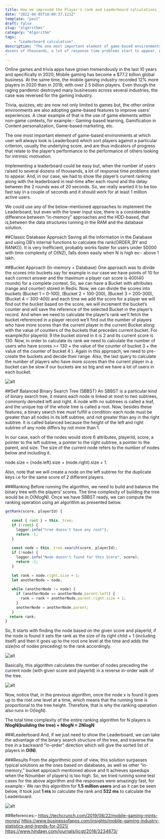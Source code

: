 ```yaml
---
title: How we improved the Player's rank and Leaderboard calculations in one of our trivia apps
date: "2022-04-05T18:00:37.121Z"
template: "post"
draft: false
slug: "algorithms"
category: "Algorithm"
tags:
	- "Leaderboard calculation"
description: "The one most important element of game-based environments at which user will always look is Leaderboard. Implementing a leaderboard could be easy but, when the number of users raised to several
dozens of thousands, a lot of response time problems start to appear. And, in our case, we had to show the player’s current ranking along with the leaderboard in real-time after each round and the delay between the 2 rounds was of 20 seconds. So, we really wanted it to be too fast say in a couple of seconds and it should work for at least 1 million active users.
"
---
```


Online games and trivia apps have grown tremendously in the last 10 years and specifically in 2020, Mobile gaming has become a $77.2 billion global business. At the same time, the mobile gaming industry recorded 12% more players in 2020 than in 2019, with over 2.5 billion players. Even though the raging pandemic destroyed many businesses across several industries, the case was reversed for the gaming industry.

Trivia, quizzes, etc are now not only limited to games but, the other online environments are also adopting game-based features to improve users’ experiences. A clear example of that
is the use of game elements within non-game contexts, for example:- Gaming-based learning, Gamification in Content personalization, Game-based marketing, etc.

The one most important element of game-based environments at which user will always look is Leaderboard which sort players against a particular criterion, usually the underlying score, and are thus indicators of progress that relate to the player’s performance to the performance of others looking for intrinsic motivation.

Implementing a leaderboard could be easy but, when the number of users raised to several
dozens of thousands, a lot of response time problems start to appear. And, in our case, we had to show the player’s current ranking along with the leaderboard in real-time after each round and the delay between the 2 rounds was of 20 seconds. So, we really wanted it to be too fast say in a couple of seconds and it should work for at least 1 million active users.

We could use any of the below-mentioned approaches to implement the Leaderboard, but even with the lower input size, there is a considerable difference between “in-memory” approaches and the HDD-based, that is,between the data structures running in the RAM and the database solution.

##Classic Database Approach
Saving all the information in the Database and using DB’s internal functions to calculate the rank(ORDER_BY and RANK()). It is very Inefficient, probably works faster for users under 50000 with time complexity of O(N2), falls down easily when N is high ex:- above 1 lakh.

##Bucket Approach (In-memory + Database)
One approach was to divide the scores into buckets say for example in our case we have points of 10 for each correct answer and the maximum a player can score is 400(40 rounds) for a complete contest. So, we can have a Bucket with attributes (range and counter) stored in Redis. Now, we can divide the scores into buckets (Bucket 1 = 0-100), (Bucket 2 = 100-200), (Bucket 3 = 200-300), (Bucket 4 = 300-400) and each time we add the score for a player we will find out the bucket based on the score, we will increment the bucket’s counter and will save the reference of the selected Bucket in the player’s record. And when we need to calculate the player’s rank we’ll fetch the bucket referenced in a player record we’ll find out the number of players who have more scores than the current player in the current Bucket along with the value of counters of the buckets that precedes current bucket.  For example(for playerId: 9 the bucket stored in it is 2 and its current score is 130. Now, in order to calculate its rank we need to calculate the number of users who have scores >= 130 + the value of the counter of bucket 3 + the value of the counter of bucket 4  ). Again in this approach, we need to pre-create the buckets and decide their range. Also, the last query to calculate the number of players who have more scores than the current player in a bucket can be slow if our buckets are so big and we have a lot of users in each bucket.

![alt](/bucket.jpg)

##Self Balanced Binary Search Tree (SBBST)
An SBBST is a particular kind of binary search tree, it means each node is linked at most to two subtrees, commonly denoted left and right. A node with no subtrees is called a leaf, and the unique top of the whole tree is called a root. Now, besides these features, a binary search tree must fulfill a condition: each node must be greater than all nodes in its left subtree, and not greater than any in the right subtree. It is called balanced because the height of the left and right subtree of any node differs by not more than 1.

In our case, each of the nodes would store 6 attributes, playerId, score, a pointer to the left subtree, a pointer to the right subtree, a pointer to the parent, and size. The size of the current node refers to the number of nodes below and including it.

node.size = (node.left).size + (node.right).size + 1.

Also, note that we will create a node on the left subtree for the duplicate keys i.e for the same score of 2 different players.

###Ranking
Before running the algorithm, we need to build and balance the binary tree with the players’ scores. The time complexity of building the tree would be in O(NlogN). Once we have SBBST ready, we can compute the ranking operation using an algorithm as presented below.

```javascript
getRank(score, playerId) {
 
   const { root } = this._tree;
   if (!root) {
     logger.info("tree doesn't have any root");
     return -1;
   }
 
   const node = this._tree.search(score, playerId);
   if (!node) {
     logger.info("Node doesn't found for this Score", score);
     return -1;
   }
 
   let rank = node.right.size + 1;
   let anotherNode = node;
 
   while (anotherNode != node) {
     if (anotherNode == anotherNode.parent.left) {
       rank = rank + anotherNode.parent.right.size + 1;
     }
     anotherNode = anotherNode.parent;
   }
  return rank;
}
```

So, It starts with finding the node based on the given score and playerId, if the node is found it sets the rank as the size of its right child + 1 (including itself) and then it goes up to the root one level at the time and adds the size(no of nodes preceding) to the rank accordingly.

![alt](/In-order-SBBST.png)

Basically, this algorithm calculates the number of nodes preceding the current node (with given score and playerId) in a reverse in-order walk of the tree.

![alt](/In-order.png)

Now, notice that, in the previous algorithm, once the node x is found it goes up to the root one level at a time, which means that the running time is proportional to the tree height. Therefore, that is why the ranking operation also runs in O(logN).

The total time complexity of the entire ranking algorithm for N players is **NlogN(building the tree) + NlogN = 2NlogN**

###Leaderboard
And, if we just need to show the Leaderboard, we can take the advantage of the binary search structure of the tree, and traverse the tree in a backward “in-order” direction which will give the sorted list of players in **O(N)**. 

###Results
From the algorithmic point of view, this solution surpasses typical solutions as the ones based on databases, as well as other “in-memory,” bucket approach mentioned above and It achieves speedups when the N(number of players) is too high. So, we tried running some test cases for the above algorithm and the responses were amazingly fast, for example:- We ran this algorithm for **1.5 million users** and as it can be seen below, it took just **1 ms** to calculate the rank and **522 ms** to calculate the Leaderboard.

![alt](/test-bed.png)

##References:-
https://techcrunch.com/2019/08/22/mobile-gaming-mints-money/
https://www.businessofapps.com/insights/mobile-gaming-industry-statistics-and-trends-for-2021/
https://www.hindawi.com/journals/ijcgt/2018/3234873/




